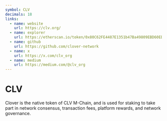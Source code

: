 ```yaml
---
symbol: CLV
decimals: 18
links:
  - name: website
    url: https://clv.org/
  - name: explorer
    url: https://etherscan.io/token/0x80C62FE4487E1351b47Ba49809EBD60ED085bf52
  - name: github
    url: https://github.com/clover-network
  - name: x
    url: https://x.com/clv_org
  - name: medium
    url: https://medium.com/@clv_org
---
```


# CLV

Clover is the native token of CLV M-Chain, and is used for staking to take part in network consensus, transaction fees, platform rewards, and network governance.
